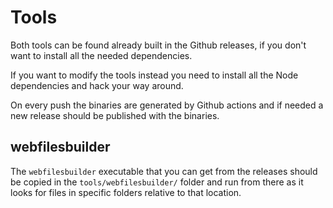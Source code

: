# Tools

Both tools can be found already built in the Github releases, if you don't want to install all the needed dependencies.

If you want to modify the tools instead you need to install all the Node dependencies and hack your way around.

On every push the binaries are generated by Github actions and if needed a new release should be published with the binaries.

## webfilesbuilder

The `webfilesbuilder` executable that you can get from the releases should be copied in the `tools/webfilesbuilder/` folder and run from there as it looks for files in specific folders relative to that location.